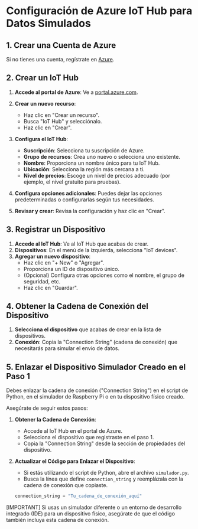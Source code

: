 # Configuración de Azure IoT Hub para Datos Simulados

## 1. Crear una Cuenta de Azure

Si no tienes una cuenta, regístrate en [Azure](https://azure.microsoft.com/).

## 2. Crear un IoT Hub

1. **Accede al portal de Azure**: Ve a [portal.azure.com](https://portal.azure.com/).
2. **Crear un nuevo recurso**:
   - Haz clic en "Crear un recurso".
   - Busca "IoT Hub" y selecciónalo.
   - Haz clic en "Crear".

3. **Configura el IoT Hub**:
   - **Suscripción**: Selecciona tu suscripción de Azure.
   - **Grupo de recursos**: Crea uno nuevo o selecciona uno existente.
   - **Nombre**: Proporciona un nombre único para tu IoT Hub.
   - **Ubicación**: Selecciona la región más cercana a ti.
   - **Nivel de precios**: Escoge un nivel de precios adecuado (por ejemplo, el nivel gratuito para pruebas).

4. **Configura opciones adicionales**: Puedes dejar las opciones predeterminadas o configurarlas según tus necesidades.

5. **Revisar y crear**: Revisa la configuración y haz clic en "Crear".

## 3. Registrar un Dispositivo

1. **Accede al IoT Hub**: Ve al IoT Hub que acabas de crear.
2. **Dispositivos**: En el menú de la izquierda, selecciona "IoT devices".
3. **Agregar un nuevo dispositivo**:
   - Haz clic en "+ New" o "Agregar".
   - Proporciona un ID de dispositivo único.
   - (Opcional) Configura otras opciones como el nombre, el grupo de seguridad, etc.
   - Haz clic en "Guardar".

## 4. Obtener la Cadena de Conexión del Dispositivo

1. **Selecciona el dispositivo** que acabas de crear en la lista de dispositivos.
2. **Conexión**: Copia la "Connection String" (cadena de conexión) que necesitarás para simular el envío de datos.

## 5. Enlazar el Dispositivo Simulador Creado en el Paso 1

Debes enlazar la cadena de conexión ("Connection String") en el script de Python, en el simulador de Raspberry Pi o en tu dispositivo físico creado.

Asegúrate de seguir estos pasos:

1. **Obtener la Cadena de Conexión**:
   - Accede al IoT Hub en el portal de Azure.
   - Selecciona el dispositivo que registraste en el paso 1.
   - Copia la "Connection String" desde la sección de propiedades del dispositivo.

2. **Actualizar el Código para Enlazar el Dispositivo**:
   - Si estás utilizando el script de Python, abre el archivo `simulador.py`.
   - Busca la línea que define `connection_string` y reemplázala con la cadena de conexión que copiaste.

   ```python
   connection_string = "Tu_cadena_de_conexión_aquí"
[IMPORTANT] Si usas un simulador diferente o un entorno de desarrollo integrado (IDE) para un dispositivo físico, asegúrate de que el código también incluya esta cadena de conexión.


